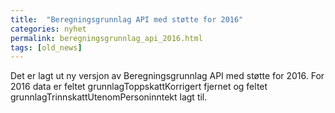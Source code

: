 ```yaml
---
title:  "Beregningsgrunnlag API med støtte for 2016"
categories: nyhet
permalink: beregningsgrunnlag_api_2016.html
tags: [old_news]
---
```


Det er lagt ut ny versjon av Beregningsgrunnlag API med støtte for 2016. For 2016 data er feltet grunnlagToppskattKorrigert fjernet og feltet grunnlagTrinnskattUtenomPersoninntekt lagt til.  

 
 
